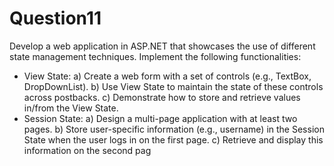# Question11
Develop a web application in ASP.NET that showcases the use of
different state management techniques. Implement the following
functionalities:
- View State:
a) Create a web form with a set of controls (e.g., TextBox,
DropDownList).
b) Use View State to maintain the state of these controls across
postbacks.
c) Demonstrate how to store and retrieve values in/from the
View State.
- Session State:
a) Design a multi-page application with at least two pages.
b) Store user-specific information (e.g., username) in the
Session State when the user logs in on the first page.
c) Retrieve and display this information on the second pag
